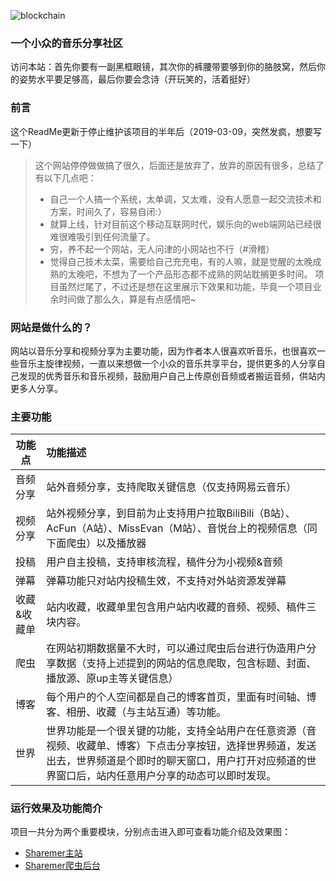 ![blockchain](https://raw.githubusercontent.com/exceting/sharemer/master/business/api/master/src/main/resources/static/image/logo.png "ShareMer")
### 一个小众的音乐分享社区
访问本站：首先你要有一副黑框眼镜，其次你的裤腰带要够到你的胳肢窝，然后你的姿势水平要足够高，最后你要会念诗（开玩笑的，活着挺好）
### 前言
这个ReadMe更新于停止维护该项目的半年后（2019-03-09，突然发疯，想要写一下）
>这个网站停停做做搞了很久，后面还是放弃了，放弃的原因有很多，总结了有以下几点吧：<br/>
>- 自己一个人搞一个系统，太单调，又太难，没有人愿意一起交流技术和方案，时间久了，容易自闭:）
>- 就算上线，针对目前这个移动互联网时代，娱乐向的web端网站已经很难很难吸引到任何流量了。
>- 穷，养不起一个网站，无人问津的小网站也不行（#滑稽）
>- 觉得自己技术太菜，需要给自己充充电，有的人嘛，就是觉醒的太晚成熟的太晚吧，不想为了一个产品形态都不成熟的网站耽搁更多时间。
>项目虽然烂尾了，不过还是想在这里展示下效果和功能，毕竟一个项目业余时间做了那么久，算是有点感情吧~

### 网站是做什么的？
网站以音乐分享和视频分享为主要功能，因为作者本人很喜欢听音乐，也很喜欢一些音乐主旋律视频，一直以来想做一个小众的音乐共享平台，提供更多的人分享自己发现的优秀音乐和音乐视频，鼓励用户自己上传原创音频或者搬运音频，供站内更多人分享。

### 主要功能
功能点|功能描述
--|:--
音频分享|站外音频分享，支持爬取关键信息（仅支持网易云音乐）
视频分享|站外视频分享，到目前为止支持用户拉取BiliBili（B站）、AcFun（A站）、MissEvan（M站）、音悦台上的视频信息（同下面爬虫）以及播放器
投稿|用户自主投稿，支持审核流程，稿件分为小视频&音频
弹幕|弹幕功能只对站内投稿生效，不支持对外站资源发弹幕
收藏&收藏单|站内收藏，收藏单里包含用户站内收藏的音频、视频、稿件三块内容。
爬虫|在网站初期数据量不大时，可以通过爬虫后台进行伪造用户分享数据（支持上述提到的网站的信息爬取，包含标题、封面、播放源、原up主等关键信息）
博客|每个用户的个人空间都是自己的博客首页，里面有时间轴、博客、相册、收藏（与主站互通）等功能。
世界|世界功能是一个很关键的功能，支持全站用户在任意资源（音视频、收藏单、博客）下点击分享按钮，选择世界频道，发送出去，世界频道是个即时的聊天窗口，用户打开对应频道的世界窗口后，站内任意用户分享的动态可以即时发现。

### 运行效果及功能简介
项目一共分为两个重要模块，分别点击进入即可查看功能介绍及效果图：<br/>
- [Sharemer主站](https://github.com/exceting/sharemer/tree/master/business/api/master)
- [Sharemer爬虫后台](https://github.com/exceting/sharemer/tree/master/business/manager/master)

